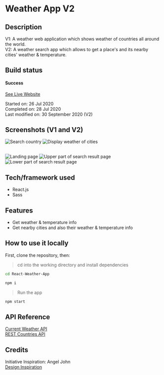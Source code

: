 # Weather App V2

## Description

V1: A weather web application which shows weather of countries all around the world. <br>
V2: A weather search app which allows to get a place's and its nearby cities' weather & temperature.<br>

## Build status

#### Success

[See Live Website](https://rtweather.netlify.app/)

Started on: 26 Jul 2020 <br>
Completed on: 28 Jul 2020 <br>
Last modified on: 30 September 2020 (V2)<br>

## Screenshots (V1 and V2)

![Search country](https://github.com/yewyewXD/React-Weather-App/blob/master/readme-images/select.png?raw=true "Search country")
![Display weather of cities](https://github.com/yewyewXD/React-Weather-App/blob/master/readme-images/render.png?raw=true "Display weather of cities")<br><br>

![Landing page](https://github.com/yewyewXD/React-Weather-App/blob/master/readme-images/landing.JPG?raw=true "Landing page")
![Upper part of search result page](https://github.com/yewyewXD/React-Weather-App/blob/master/readme-images/searchPage1.JPG?raw=true "Upper part of search result page")
![Lower part of search result page](https://github.com/yewyewXD/React-Weather-App/blob/master/readme-images/searchPage2.JPG?raw=true "Lower part of search result page")

## Tech/framework used

- React.js
- Sass

## Features

- Get weather & temperature info
- Get nearby cities and also their weather & temperature info

## How to use it locally

First, clone the repository, then:

> cd into the working directory and install dependencies

```bash
cd React-Weather-App

npm i
```

> Run the app

```bash
npm start
```

## API Reference

[Current Weather API](https://openweathermap.org/current) <br>
[REST Countries API](https://restcountries.eu/) <br>

## Credits

Initiative Inspiration: Angel John <br>
[Design Inspiration](https://www.behance.net/gallery/12748107/Weather-Dashboard-Global-Outlook) <br>
